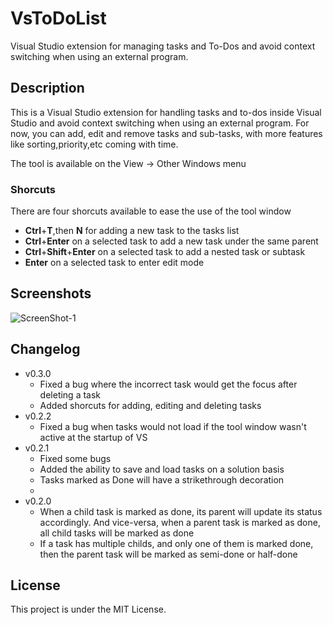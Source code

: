 # VsToDoList

Visual Studio extension for managing tasks and To-Dos and avoid context switching when using an external program.

## Description
This is a Visual Studio extension for handling tasks and to-dos inside Visual Studio and avoid context switching when using an external program. For now, you can add, edit and remove tasks and sub-tasks, with more features like sorting,priority,etc coming with time.

The tool is available on the View -> Other Windows menu

### Shorcuts
There are four shorcuts available to ease the use of the tool window
* **Ctrl**+**T**,then **N** for adding  a new task to the tasks list
* **Ctrl**+**Enter** on a selected task to add a new task under the same parent
* **Ctrl**+**Shift**+**Enter** on a selected task to add a nested task or subtask
* **Enter** on a selected task to enter edit mode

## Screenshots

![ScreenShot-1](https://i1.visualstudiogallery.msdn.s-msft.com/3a791b9b-7dcc-4b19-bdc3-4bbd7f3c1061/image/file/275206/1/screenshot-1.png)

## Changelog
* v0.3.0
  * Fixed a bug where the incorrect task would get the focus after deleting a task
  * Added shorcuts for adding, editing and deleting tasks 
* v0.2.2
  * Fixed a bug when tasks would not load if the tool window wasn't active at the startup of VS
* v0.2.1
  * Fixed some bugs
  * Added the ability to save and load tasks on a solution basis
  * Tasks marked as Done will have a strikethrough decoration
  * 
* v0.2.0
  * When a child task is marked as done, its parent will update its status accordingly. And vice-versa, when a parent task is marked as done, all child tasks will be marked as done
  * If a task has multiple childs, and only one of them is marked done, then the parent task will be marked as semi-done or half-done
   


## License
This project is under the MIT License.
